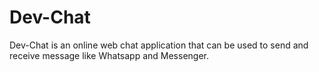 # Dev-Chat
Dev-Chat is an online web chat application that can be used to send and receive message like Whatsapp and Messenger.
